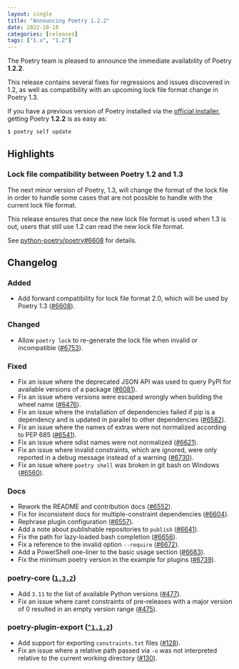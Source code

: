 ```yaml
---
layout: single
title: "Announcing Poetry 1.2.2"
date: 2022-10-10
categories: [releases]
tags: ["1.x", "1.2"]
---
```


The Poetry team is pleased to announce the immediate availability of Poetry **1.2.2**.

<!--more-->

This release contains several fixes for regressions and issues discovered in 1.2, as well as compatibility with an
upcoming lock file format change in Poetry 1.3.

If you have a previous version of Poetry installed via the [official installer](/docs/#installation),
getting Poetry **1.2.2** is as easy as:

```bash
$ poetry self update
```

## Highlights

### Lock file compatibility between Poetry 1.2 and 1.3

The next minor version of Poetry, 1.3, will change the format of the lock file in order to handle some cases that are
not possible to handle with the current lock file format.

This release ensures that once the new lock file format is used when 1.3 is out, users that still use 1.2 can read the
new lock file format.

See [python-poetry/poetry#6608](https://github.com/python-poetry/poetry/pull/6608) for details.

## Changelog

### Added

- Add forward compatibility for lock file format 2.0, which will be used by Poetry 1.3 ([#6608](https://github.com/python-poetry/poetry/pull/6608)).

### Changed

- Allow `poetry lock` to re-generate the lock file when invalid or incompatible ([#6753](https://github.com/python-poetry/poetry/pull/6753)).

### Fixed

- Fix an issue where the deprecated JSON API was used to query PyPI for available versions of a package ([#6081](https://github.com/python-poetry/poetry/pull/6081)).
- Fix an issue where versions were escaped wrongly when building the wheel name ([#6476](https://github.com/python-poetry/poetry/pull/6476)).
- Fix an issue where the installation of dependencies failed if pip is a dependency and is updated in parallel to other dependencies ([#6582](https://github.com/python-poetry/poetry/pull/6582)).
- Fix an issue where the names of extras were not normalized according to PEP 685 ([#6541](https://github.com/python-poetry/poetry/pull/6541)).
- Fix an issue where sdist names were not normalized ([#6621](https://github.com/python-poetry/poetry/pull/6621)).
- Fix an issue where invalid constraints, which are ignored, were only reported in a debug message instead of a warning ([#6730](https://github.com/python-poetry/poetry/pull/6730)).
- Fix an issue where `poetry shell` was broken in git bash on Windows ([#6560](https://github.com/python-poetry/poetry/pull/6560)).

### Docs

- Rework the README and contribution docs ([#6552](https://github.com/python-poetry/poetry/pull/6552)).
- Fix for inconsistent docs for multiple-constraint dependencies ([#6604](https://github.com/python-poetry/poetry/pull/6604)).
- Rephrase plugin configuration ([#6557](https://github.com/python-poetry/poetry/pull/6557)).
- Add a note about publishable repositories to `publish` ([#6641](https://github.com/python-poetry/poetry/pull/6641)).
- Fix the path for lazy-loaded bash completion ([#6656](https://github.com/python-poetry/poetry/pull/6656)).
- Fix a reference to the invalid option `--require` ([#6672](https://github.com/python-poetry/poetry/pull/6672)).
- Add a PowerShell one-liner to the basic usage section ([#6683](https://github.com/python-poetry/poetry/pull/6683)).
- Fix the minimum poetry version in the example for plugins ([#6739](https://github.com/python-poetry/poetry/pull/6739)).

### poetry-core ([`1.3.2`](https://github.com/python-poetry/poetry-core/releases/tag/1.3.2))

- Add `3.11` to the list of available Python versions ([#477](https://github.com/python-poetry/poetry-core/pull/477)).
- Fix an issue where caret constraints of pre-releases with a major version of 0 resulted in an empty version range ([#475](https://github.com/python-poetry/poetry-core/pull/475)).

### poetry-plugin-export ([`^1.1.2`](https://github.com/python-poetry/poetry-plugin-export/releases/tag/1.1.2))

- Add support for exporting `constraints.txt` files ([#128](https://github.com/python-poetry/poetry-plugin-export/pull/128)).
- Fix an issue where a relative path passed via `-o` was not interpreted relative to the current working directory ([#130](https://github.com/python-poetry/poetry-plugin-export/pull/130)).
